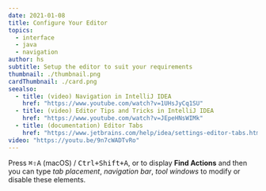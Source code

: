 ```yaml
---
date: 2021-01-08
title: Configure Your Editor
topics:
  - interface
  - java
  - navigation
author: hs
subtitle: Setup the editor to suit your requirements
thumbnail: ./thumbnail.png
cardThumbnail: ./card.png
seealso:
  - title: (video) Navigation in IntelliJ IDEA
    href: "https://www.youtube.com/watch?v=1UHsJyCq1SU"
  - title: (video) Editor Tips and Tricks in IntelliJ IDEA
    href: "https://www.youtube.com/watch?v=JEpeHNsWIMk"
  - title: (documentation) Editor Tabs
    href: "https://www.jetbrains.com/help/idea/settings-editor-tabs.html"
video: "https://youtu.be/9n7cWADTvRo"
---
```


Press <kbd>⌘⇧A</kbd> (macOS) / <kbd>Ctrl+Shift+A</kbd>, or to display **Find Actions** and then you can type _tab placement_, _navigation bar_, _tool windows_ to modify or disable these elements.
